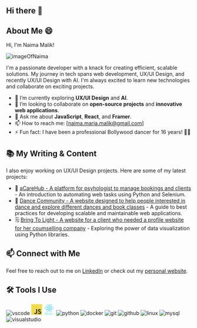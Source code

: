 ## Hi there 👋

<!--
**bdnaima/bdnaima** is a ✨ _special_ ✨ repository because its `README.md` (this file) appears on your GitHub profile.

Here are some ideas to get you started:

- 🔭 I’m currently working on ...
- 🌱 I’m currently learning ...
- 👯 I’m looking to collaborate on ...
- 🤔 I’m looking for help with ...
- 💬 Ask me about ...
- 📫 How to reach me: ...
- 😄 Pronouns: ...
- ⚡ Fun fact: ...
-->

## About Me 😄

Hi, I'm Naima Malik! 
<p align="left">
    <img src="https://octodex.github.com/hulatocat/" alt="imageOfNaima" width="80" height="80"/>
</p>

I'm a passionate developer with a knack for creating efficient, scalable solutions. My journey in tech spans web development, UX/UI Design, and recently UX/UI Design with AI. I'm always excited to learn new technologies and collaborate on exciting projects.


- 🌱 I’m currently exploring **UX/UI Design** and **AI**.
- 🤝 I’m looking to collaborate on **open-source projects** and **innovative web applications**.
- 💬 Ask me about **JavaScript**, **React**, and **Framer**.
- 📫 How to reach me: [naima.maria.malik@gmail.com]
- ⚡ Fun fact: I have been a professional Bollywood dancer for 16 years! 💃🏻

## 📚 My Writing & Content

I also enjoy working on UX/UI Design projects. Here are some of my latest projects:

- 📝 [aCareHub - A platform for psyhologist to manage bookings and clients](https://medium.com/@silentBob/getting-started-with-web-automation) - An introduction to automating web tasks using Python and Selenium.
- 📖 [Dance Community - A website designed to help people interested in dance and explore different dances and book classes](https://medium.com/@silentBob/building-scalable-web-applications) - A guide to best practices for developing scalable and maintainable web applications.
- 🗒️ [Bring To Light - A website for a client who needed a profile website for her coumselling company](https://medium.com/@silentBob/data-visualization-with-python) - Exploring the power of data visualization using Python libraries.

## 📫 Connect with Me

Feel free to reach out to me on [LinkedIn](https://www.linkedin.com/in/naima-maria-malik-6471ba82/) or check out my [personal website](https://naima-s-portfolio.web.app/).

## 🛠️ Tools I Use

<p align="left">
<img src="https://cdn.jsdelivr.net/gh/devicons/devicon/icons/vscode/vscode-original.svg" alt="vscode" width="30" height="30"/>
<img src="https://raw.githubusercontent.com/devicons/devicon/master/icons/javascript/javascript-original.svg" alt="javascript" width="30" height="30" />
<img src="https://raw.githubusercontent.com/devicons/devicon/master/icons/react/react-original-wordmark.svg" alt="react" width="30" height="30" />
<img src="https://cdn.jsdelivr.net/gh/devicons/devicon/icons/python/python-original.svg" alt="python" width="30" height="30"/>
<img src="https://cdn.jsdelivr.net/gh/devicons/devicon/icons/docker/docker-original.svg" alt="docker" width="30" height="30"/>
<img src="https://cdn.jsdelivr.net/gh/devicons/devicon/icons/git/git-original.svg" alt="git" width="30" height="30"/>
<img src="https://cdn.jsdelivr.net/gh/devicons/devicon/icons/github/github-original-wordmark.svg" alt="github" width="30" height="30"/>
<img src="https://cdn.jsdelivr.net/gh/devicons/devicon/icons/linux/linux-original.svg" alt="linux" width="30" height="30"/>
<img src="https://cdn.jsdelivr.net/gh/devicons/devicon/icons/mysql/mysql-original-wordmark.svg" alt="mysql" width="30" height="30"/>
<img src="https://cdn.jsdelivr.net/gh/devicons/devicon/icons/visualstudio/visualstudio-plain.svg" alt="visualstudio" width="30" height="30"/>
</p>